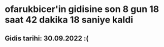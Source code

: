 # ofarukbicer'in gidisine son 8 gun 18 saat 42 dakika 18 saniye kaldi

## Gidis tarihi: 30.09.2022 :(